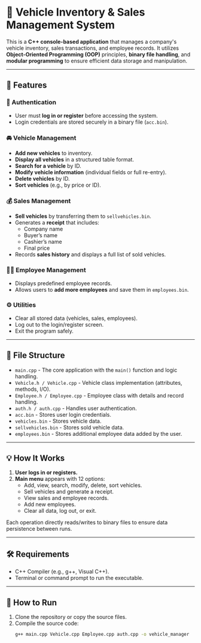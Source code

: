 # 🚗 Vehicle Inventory & Sales Management System

This is a **C++ console-based application** that manages a company's vehicle inventory, sales transactions, and employee records. It utilizes **Object-Oriented Programming (OOP)** principles, **binary file handling**, and **modular programming** to ensure efficient data storage and manipulation.

---

## 📌 Features

### 🔐 Authentication
- User must **log in or register** before accessing the system.
- Login credentials are stored securely in a binary file (`acc.bin`).

### 🚘 Vehicle Management
- **Add new vehicles** to inventory.
- **Display all vehicles** in a structured table format.
- **Search for a vehicle** by ID.
- **Modify vehicle information** (individual fields or full re-entry).
- **Delete vehicles** by ID.
- **Sort vehicles** (e.g., by price or ID).

### 💰 Sales Management
- **Sell vehicles** by transferring them to `sellvehicles.bin`.
- Generates a **receipt** that includes:
  - Company name
  - Buyer’s name
  - Cashier’s name
  - Final price
- Records **sales history** and displays a full list of sold vehicles.

### 👨‍🔧 Employee Management
- Displays predefined employee records.
- Allows users to **add more employees** and save them in `employees.bin`.

### ⚙️ Utilities
- Clear all stored data (vehicles, sales, employees).
- Log out to the login/register screen.
- Exit the program safely.

---

## 🧱 File Structure

- `main.cpp` - The core application with the `main()` function and logic handling.
- `Vehicle.h / Vehicle.cpp` - Vehicle class implementation (attributes, methods, I/O).
- `Employee.h / Employee.cpp` - Employee class with details and record handling.
- `auth.h / auth.cpp` - Handles user authentication.
- `acc.bin` - Stores user login credentials.
- `vehicles.bin` - Stores vehicle data.
- `sellvehicles.bin` - Stores sold vehicle data.
- `employees.bin` - Stores additional employee data added by the user.

---

## 💡 How It Works

1. **User logs in or registers.**
2. **Main menu** appears with 12 options:
   - Add, view, search, modify, delete, sort vehicles.
   - Sell vehicles and generate a receipt.
   - View sales and employee records.
   - Add new employees.
   - Clear all data, log out, or exit.

Each operation directly reads/writes to binary files to ensure data persistence between runs.

---

## 🛠️ Requirements

- C++ Compiler (e.g., g++, Visual C++).
- Terminal or command prompt to run the executable.

---

## 🚀 How to Run

1. Clone the repository or copy the source files.
2. Compile the source code:
   ```bash
   g++ main.cpp Vehicle.cpp Employee.cpp auth.cpp -o vehicle_manager
